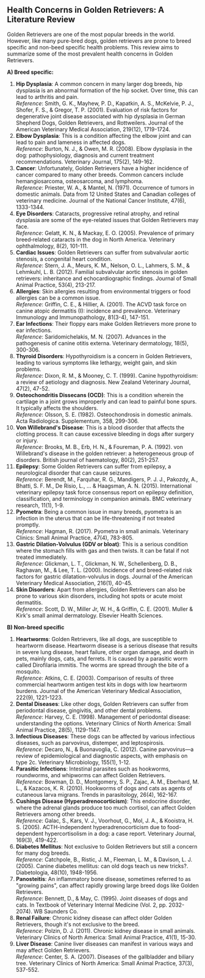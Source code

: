 ## Health Concerns in Golden Retrievers: A Literature Review

Golden Retrievers are one of the most popular breeds in the world. However, like many pure-bred dogs, golden retrievers are prone to breed specific and non-beed specific health problems. This review aims to summarize some of the most prevalent health concerns in Golden Retrievers.

**A) Breed specific:**

1. **Hip Dysplasia**:
   A common concern in many larger dog breeds, hip dysplasia is an abnormal formation of the hip socket. Over time, this can lead to arthritis and pain. <br>
   *Reference*: Smith, G. K., Mayhew, P. D., Kapatkin, A. S., McKelvie, P. J., Shofer, F. S., & Gregor, T. P. (2001). Evaluation of risk factors for degenerative joint disease associated with hip dysplasia in German Shepherd Dogs, Golden Retrievers, and Rottweilers. Journal of the American Veterinary Medical Association, 219(12), 1719-1724. <br>
2. **Elbow Dysplasia**:
   This is a condition affecting the elbow joint and can lead to pain and lameness in affected dogs. <br>
   *Reference*: Burton, N. J., & Owen, M. R. (2008). Elbow dysplasia in the dog: pathophysiology, diagnosis and current treatment recommendations. Veterinary Journal, 175(2), 149-162. <br>
3. **Cancer**:
   Unfortunately, Golden Retrievers have a higher incidence of cancer compared to many other breeds. Common cancers include hemangiosarcoma, osteosarcoma, and lymphoma. <br>
   *Reference*: Priester, W. A., & Mantel, N. (1971). Occurrence of tumors in domestic animals. Data from 12 United States and Canadian colleges of veterinary medicine. Journal of the National Cancer Institute, 47(6), 1333-1344. <br>
4. **Eye Disorders**:
   Cataracts, progressive retinal atrophy, and retinal dysplasia are some of the eye-related issues that Golden Retrievers may face. <br>
   *Reference*: Gelatt, K. N., & Mackay, E. O. (2005). Prevalence of primary breed‐related cataracts in the dog in North America. Veterinary ophthalmology, 8(2), 101-111. <br>
5. **Cardiac Issues**:
   Golden Retrievers can suffer from subvalvular aortic stenosis, a congenital heart condition. <br>
   *Reference*: Stern, J. A., Meurs, K. M., Nelson, O. L., Lahmers, S. M., & Lehmkuhl, L. B. (2012). Familial subvalvular aortic stenosis in golden retrievers: inheritance and echocardiographic findings. Journal of Small Animal Practice, 53(4), 213-217. <br>
6. **Allergies**:
   Skin allergies resulting from environmental triggers or food allergies can be a common issue. <br>
   *Reference*: Griffin, C. E., & Hillier, A. (2001). The ACVD task force on canine atopic dermatitis (I): incidence and prevalence. Veterinary Immunology and Immunopathology, 81(3-4), 147-151. <br>
7. **Ear Infections**:
   Their floppy ears make Golden Retrievers more prone to ear infections. <br>
   *Reference*: Saridomichelakis, M. N. (2007). Advances in the pathogenesis of canine otitis externa. Veterinary dermatology, 18(5), 300-306. <br>
8. **Thyroid Disorders**:
   Hypothyroidism is a concern in Golden Retrievers, leading to various symptoms like lethargy, weight gain, and skin problems. <br>
   *Reference*: Dixon, R. M., & Mooney, C. T. (1999). Canine hypothyroidism: a review of aetiology and diagnosis. New Zealand Veterinary Journal, 47(2), 47-52. <br>
9. **Osteochondritis Dissecans (OCD)**: 
   This is a condition wherein the cartilage in a joint grows improperly and can lead to painful bone spurs. It typically affects the shoulders. <br>
   *Reference*: Olsson, S. E. (1982). Osteochondrosis in domestic animals. Acta Radiologica. Supplementum, 358, 299-306. <br>
10. **Von Willebrand's Disease**: 
   This is a blood disorder that affects the clotting process. It can cause excessive bleeding in dogs after surgery or injury. <br>
   *Reference*: Brooks, M. B., Erb, H. N., & Foureman, P. A. (1992). von Willebrand's disease in the golden retriever: a heterogeneous group of disorders. British journal of haematology, 80(2), 251-257. <br>
11. **Epilepsy**: 
   Some Golden Retrievers can suffer from epilepsy, a neurological disorder that can cause seizures. <br>
   *Reference*: Berendt, M., Farquhar, R. G., Mandigers, P. J. J., Pakozdy, A., Bhatti, S. F. M., De Risio, L., ... & Haagsman, A. N. (2015). International veterinary epilepsy task force consensus report on epilepsy definition, classification, and terminology in companion animals. BMC veterinary research, 11(1), 1-9. <br>
12. **Pyometra**: 
   Being a common issue in many breeds, pyometra is an infection in the uterus that can be life-threatening if not treated promptly. <br>
   *Reference*: Hagman, R. (2017). Pyometra in small animals. Veterinary Clinics: Small Animal Practice, 47(4), 783-805. <br>
13. **Gastric Dilation-Volvulus (GDV or bloat)**: 
   This is a serious condition where the stomach fills with gas and then twists. It can be fatal if not treated immediately. <br>
   *Reference*: Glickman, L. T., Glickman, N. W., Schellenberg, D. B., Raghavan, M., & Lee, T. L. (2000). Incidence of and breed-related risk factors for gastric dilatation-volvulus in dogs. Journal of the American Veterinary Medical Association, 216(1), 40-45. <br>
14. **Skin Disorders**: 
   Apart from allergies, Golden Retrievers can also be prone to various skin disorders, including hot spots or acute moist dermatitis. <br>
   *Reference*: Scott, D. W., Miller Jr, W. H., & Griffin, C. E. (2001). Muller & Kirk's small animal dermatology. Elsevier Health Sciences. <br>


**B) Non-breed specific**

1. **Heartworms**: Golden Retrievers, like all dogs, are susceptible to heartworm disease. Heartworm disease is a serious disease that results in severe lung disease, heart failure, other organ damage, and death in pets, mainly dogs, cats, and ferrets. It is caused by a parasitic worm called Dirofilaria immitis. The worms are spread through the bite of a mosquito. <br>
*Reference*: Atkins, C. E. (2003). Comparison of results of three commercial heartworm antigen test kits in dogs with low heartworm burdens. Journal of the American Veterinary Medical Association, 222(9), 1221-1223. <br>
2. **Dental Diseases**: Like other dogs, Golden Retrievers can suffer from periodontal disease, gingivitis, and other dental problems. <br>
*Reference*: Harvey, C. E. (1998). Management of periodontal disease: understanding the options. Veterinary Clinics of North America: Small Animal Practice, 28(5), 1129-1147. <br>
3. **Infectious Diseases**: These dogs can be affected by various infectious diseases, such as parvovirus, distemper, and leptospirosis. <br>
*Reference*: Decaro, N., & Buonavoglia, C. (2012). Canine parvovirus—a review of epidemiological and diagnostic aspects, with emphasis on type 2c. Veterinary Microbiology, 155(1), 1-12. <br>
4. **Parasitic Infections**: Intestinal parasites such as hookworms, roundworms, and whipworms can affect Golden Retrievers. <br>
*Reference*: Bowman, D. D., Montgomery, S. P., Zajac, A. M., Eberhard, M. L., & Kazacos, K. R. (2010). Hookworms of dogs and cats as agents of cutaneous larva migrans. Trends in parasitology, 26(4), 162-167. <br>
5. **Cushings Disease (Hyperadrenocorticism)**: This endocrine disorder, where the adrenal glands produce too much cortisol, can affect Golden Retrievers among other breeds. <br>
*Reference*: Galac, S., Kars, V. J., Voorhout, G., Mol, J. A., & Kooistra, H. S. (2005). ACTH-independent hyperadrenocorticism due to food-dependent hypercortisolism in a dog: a case report. Veterinary Journal, 169(3), 419-422. <br>
6. **Diabetes Mellitus**: Not exclusive to Golden Retrievers but still a concern for many dog breeds. <br>
*Reference*: Catchpole, B., Ristic, J. M., Fleeman, L. M., & Davison, L. J. (2005). Canine diabetes mellitus: can old dogs teach us new tricks?. Diabetologia, 48(10), 1948-1956. <br>
7. **Panosteitis**: An inflammatory bone disease, sometimes referred to as "growing pains", can affect rapidly growing large breed dogs like Golden Retrievers. <br>
*Reference*: Bennett, D., & May, C. (1995). Joint diseases of dogs and cats. In Textbook of Veterinary Internal Medicine (Vol. 2, pp. 2032-2074). WB Saunders Co. <br>
8. **Renal Failure**: Chronic kidney disease can affect older Golden Retrievers, though it's not exclusive to the breed. <br>
*Reference*: Polzin, D. J. (2011). Chronic kidney disease in small animals. Veterinary Clinics of North America: Small Animal Practice, 41(1), 15-30. <br>
9. **Liver Disease**: Canine liver diseases can manifest in various ways and may affect Golden Retrievers. <br>
*Reference*: Center, S. A. (2007). Diseases of the gallbladder and biliary tree. Veterinary Clinics of North America: Small Animal Practice, 37(3), 537-552. <br>

